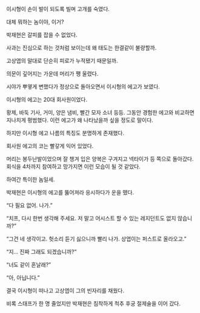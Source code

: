이시형이 손이 발이 되도록 빌며 고개를 숙였다.

대체 뭐하는 놈이야, 이거?

박재현은 갈피를 잡을 수 없었다.

사과는 진심으로 하는 것처럼 보이는데 왜 태도는 한결같이 불량할까.

고상엽의 말대로 단순히 피로가 누적됐기 때문일까.

의문이 깊어지는 가운데 머리가 쨍 울렸다.

시야가 뿌옇게 변했다가 정상으로 돌아오면서 이시형의 에고가 보였다.

이시형의 에고는 20대 회사원이었다.

황제, 바둑 기사, 거미, 양은 냄비, 빨간 모자 소녀 등등. 그동안 경험한 에고와 비교하면 지나치게 평범했다. 이런 에고가 왜 나타났을까 싶을 정도로 말이다.

하지만 이시형 에고 나름의 특징도 분명하게 존재했다.

회사원 에고의 코는 빨갛게 익어 있었다.

머리는 봉두난발이었으며 잘 챙겨 입은 양복은 구겨지고 넥타이가 등 쪽으로 돌아갔다. 회식을 4차까지 참여하고 망가지면 이런 모습이 될 것 같았다.

하여간 특이한 놈일세.

박재현은 이시형의 에고를 뚫어져라 응시하다가 운을 뗐다.

“다 필요 없어. 나가.”

“치프, 다시 한번 생각해 주세요. 저 말고 어시스트 할 수 있는 레지던트도 없지 않습니까?”

“그건 네 생각이고. 헛소리 듣기 싫으니까 빨리 나가. 상엽이는 퍼스트로 올라오고.”

“지… 진짜 그래도 되겠습니까?”

“너도 같이 혼날래?”

“아, 아닙니다.”

결국 이시형이 떠나고 고상엽이 그의 빈자리를 채웠다.

비록 스태프가 한 명 줄었지만 박재현은 침착하게 척추 후궁 절제술을 이어 갔다.
